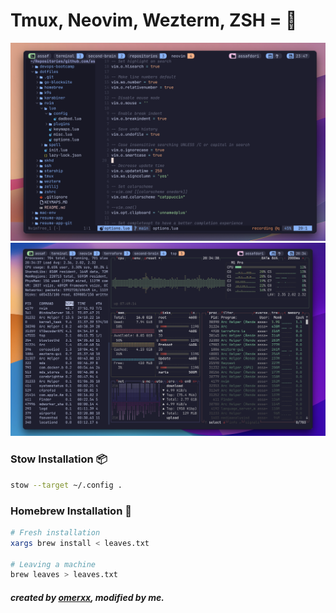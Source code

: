# Tmux, Neovim, Wezterm, ZSH = 🚀



![terminal-preview](https://raw.githubusercontent.com/assafdori/dotfiles/main/preview.png)
![terminal-preview](https://raw.githubusercontent.com/assafdori/dotfiles/main/preview2.png)



### Stow Installation 📦
```bash
stow --target ~/.config .
```

### Homebrew Installation 🍺
```bash
# Fresh installation
xargs brew install < leaves.txt

# Leaving a machine
brew leaves > leaves.txt

```

##### created by [omerxx](https://github.com/omerxx/dotfiles), modified by me.
